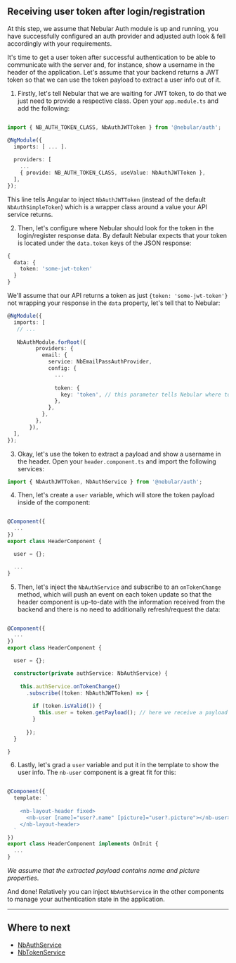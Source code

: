 ## Receiving user token after login/registration

At this step, we assume that Nebular Auth module is up and running, 
you have successfully configured an auth provider and adjusted auth look & fell accordingly with your requirements.

It's time to get a user token after successful authentication to be able to communicate with the server and, for instance, show a username in the header of the application.
Let's assume that your backend returns a JWT token so that we can use the token payload to extract a user info out of it.

1) Firstly, let's tell Nebular that we are waiting for JWT token, to do that we just need to provide a respective class. Open your `app.module.ts` and add the following:

```typescript

import { NB_AUTH_TOKEN_CLASS, NbAuthJWTToken } from '@nebular/auth';

@NgModule({
  imports: [ ... ].
  
  providers: [
    ...
    { provide: NB_AUTH_TOKEN_CLASS, useValue: NbAuthJWTToken },
  ],
});

```
This line tells Angular to inject `NbAuthJWTToken` (instead of the default `NbAuthSimpleToken`) which is a wrapper class around a value your API service returns.

2) Then, let's configure where Nebular should look for the token in the login/register response data. By default Nebular expects that your token is located under the `data.token` keys of the JSON response:

```typescript
{
  data: {
    token: 'some-jwt-token'
  }
}
```

We'll assume that our API returns a token as just `{token: 'some-jwt-token'}` not wrapping your response in the `data` property, let's tell that to Nebular:

```typescript
@NgModule({
  imports: [
   // ...
    
   NbAuthModule.forRoot({
         providers: {
           email: {
             service: NbEmailPassAuthProvider,
             config: {
               ...
                
               token: {
                 key: 'token', // this parameter tells Nebular where to look for the token
               },
             },
           },
         },
       }), 
  ],
});
```  


3) Okay, let's use the token to extract a payload and show a username in the header. Open your `header.component.ts` and import the following services:

```typescript
import { NbAuthJWTToken, NbAuthService } from '@nebular/auth';
```

4) Then, let's create a `user` variable, which will store the token payload inside of the component: 

```typescript

@Component({
  ...
})
export class HeaderComponent {

  user = {};

  ...
}
```

5) Then, let's inject the `NbAuthService` and subscribe to an `onTokenChange` method, which will push an event on each token update so that the header component 
is up-to-date with the information received from the backend and there is no need to additionally refresh/request the data:

```typescript

@Component({
  ...
})
export class HeaderComponent {

  user = {};

  constructor(private authService: NbAuthService) {
  
    this.authService.onTokenChange()
      .subscribe((token: NbAuthJWTToken) => {
      
        if (token.isValid()) {
          this.user = token.getPayload(); // here we receive a payload from the token and assigne it to our `user` variable 
        }
        
      });
  }

}
```

6) Lastly, let's grad a `user` variable and put it in the template to show the user info. The `nb-user` component is a great fit for this:


```typescript

@Component({
  template: `
  
    <nb-layout-header fixed>
      <nb-user [name]="user?.name" [picture]="user?.picture"></nb-user>
    </nb-layout-header>
  `
})
export class HeaderComponent implements OnInit {
  ...
}
```
*We assume that the extracted payload contains name and picture properties*.

And done! Relatively you can inject `NbAuthService` in the other components to manage your authentication state in the application.
<hr class="section-end">

## Where to next

- [NbAuthService](#/docs/auth/nbauthservice)
- [NbTokenService](#/docs/auth/nbtokenservice)

